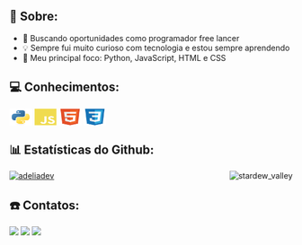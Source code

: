 ## 📝 Sobre:
* 🔎 Buscando oportunidades como programador free lancer 
* 💡 Sempre fui muito curioso com tecnologia e estou sempre aprendendo
* 🎯 Meu principal foco: Python, JavaScript, HTML e CSS

## 💻 Conhecimentos:
<p>
  <img align="center" alt="Rafa-Python" height="30" width="40" src="https://raw.githubusercontent.com/devicons/devicon/master/icons/python/python-original.svg">
  <img align="center" alt="Rafa-Js" height="30" width="40" src="https://raw.githubusercontent.com/devicons/devicon/master/icons/javascript/javascript-plain.svg">
  <img align="center" alt="Rafa-HTML" height="30" width="40" src="https://raw.githubusercontent.com/devicons/devicon/master/icons/html5/html5-original.svg">
  <img align="center" alt="Rafa-CSS" height="30" width="40" src="https://raw.githubusercontent.com/devicons/devicon/master/icons/css3/css3-original.svg">
</p>

## 📊 Estatísticas do Github:
[![adeliadev](https://github-readme-stats.vercel.app/api/top-langs/?username=Endrikydev&layout=compact&theme=dark)](https://github.com/anuraghazra/github-readme-stats)
<img height="180em" align="right" alt="stardew_valley" src="https://media.discordapp.net/attachments/970093158841057303/1277091858002083891/stardew-valley-minecraft.gif?ex=66cde23a&is=66cc90ba&hm=5e2e68d110d929e982c1d8e997c6b83aa7acac8e8aa9b6dbc3ee34065fd3e711&=">

## ☎️ Contatos:
<a href="https://www.linkedin.com/in/endriky-santos-93852b323" target="_blank"><img src="https://img.shields.io/badge/-LinkedIn-%230077B5?style=for-the-badge&logo=linkedin&logoColor=white" target="_blank"></a>
<a href="https://discord.gg/6hDgSGXS" target="_blank"><img src="https://img.shields.io/badge/Discord-7289DA?style=for-the-badge&logo=discord&logoColor=white" target="_blank"></a> 
<a href = "mailto:endrikydev@gmail.com"><img src="https://img.shields.io/badge/-Gmail-D14836?style=for-the-badge&logo=gmail&logoColor=white" target="_blank"></a>


